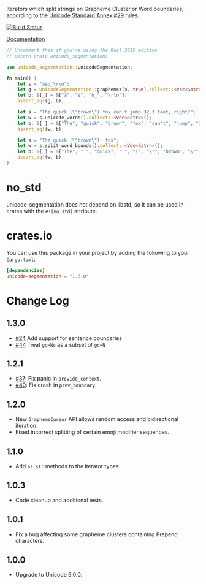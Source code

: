 Iterators which split strings on Grapheme Cluster or Word boundaries, according
to the [Unicode Standard Annex #29](http://www.unicode.org/reports/tr29/) rules.

[![Build Status](https://travis-ci.org/unicode-rs/unicode-segmentation.svg)](https://travis-ci.org/unicode-rs/unicode-segmentation)

[Documentation](https://unicode-rs.github.io/unicode-segmentation/unicode_segmentation/index.html)

```rust
// Uncomment this if you're using the Rust 2015 edition
// extern crate unicode_segmentation;

use unicode_segmentation::UnicodeSegmentation;

fn main() {
    let s = "a̐éö̲\r\n";
    let g = UnicodeSegmentation::graphemes(s, true).collect::<Vec<&str>>();
    let b: &[_] = &["a̐", "é", "ö̲", "\r\n"];
    assert_eq!(g, b);

    let s = "The quick (\"brown\") fox can't jump 32.3 feet, right?";
    let w = s.unicode_words().collect::<Vec<&str>>();
    let b: &[_] = &["The", "quick", "brown", "fox", "can't", "jump", "32.3", "feet", "right"];
    assert_eq!(w, b);

    let s = "The quick (\"brown\")  fox";
    let w = s.split_word_bounds().collect::<Vec<&str>>();
    let b: &[_] = &["The", " ", "quick", " ", "(", "\"", "brown", "\"", ")", " ", " ", "fox"];
    assert_eq!(w, b);
}
```

# no_std

unicode-segmentation does not depend on libstd, so it can be used in crates
with the `#![no_std]` attribute.

# crates.io

You can use this package in your project by adding the following
to your `Cargo.toml`:

```toml
[dependencies]
unicode-segmentation = "1.3.0"
```

# Change Log

## 1.3.0

* [#24](https://github.com/unicode-rs/unicode-segmentation/pull/24) Add support for sentence boundaries
* [#44](https://github.com/unicode-rs/unicode-segmentation/pull/44) Treat `gc=No` as a subset of `gc=N`

## 1.2.1

* [#37](https://github.com/unicode-rs/unicode-segmentation/pull/37):
  Fix panic in `provide_context`.
* [#40](https://github.com/unicode-rs/unicode-segmentation/pull/40):
  Fix crash in `prev_boundary`.

## 1.2.0

* New `GraphemeCursor` API allows random access and bidirectional iteration.
* Fixed incorrect splitting of certain emoji modifier sequences.

## 1.1.0

* Add `as_str` methods to the iterator types.

## 1.0.3

* Code cleanup and additional tests.

## 1.0.1

* Fix a bug affecting some grapheme clusters containing Prepend characters.

## 1.0.0

* Upgrade to Unicode 9.0.0.
